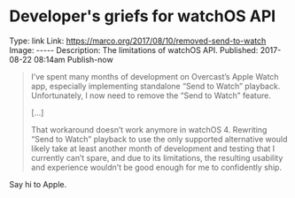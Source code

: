 Developer's griefs for watchOS API
====================
Type: link
Link: https://marco.org/2017/08/10/removed-send-to-watch
Image: -----
Description: The limitations of watchOS API. 
Published: 2017-08-22 08:14am
Publish-now


>I’ve spent many months of development on Overcast’s Apple Watch app, especially implementing standalone “Send to Watch” playback. Unfortunately, I now need to remove the “Send to Watch” feature.
>
>[...]
>
>That workaround doesn’t work anymore in watchOS 4. Rewriting “Send to Watch” playback to use the only supported alternative would likely take at least another month of development and testing that I currently can’t spare, and due to its limitations, the resulting usability and experience wouldn’t be good enough for me to confidently ship.

Say hi to Apple.